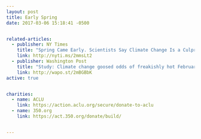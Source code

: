 ```yaml
---
layout: post
title: Early Spring
date: 2017-03-06 15:18:41 -0500


related-articles:
  - publisher: NY Times
    title: "Spring Came Early. Scientists Say Climate Change Is a Culprit"
    link: http://nyti.ms/2mmsLt2
  - publisher: Washington Post
    title: "Study: Climate change goosed odds of freakishly hot February"
    link: http://wapo.st/2mBGBbK
active: true


charities:
  - name: ACLU
    link: https://action.aclu.org/secure/donate-to-aclu
  - name: 350.org
    link: https://act.350.org/donate/build/


---
```

